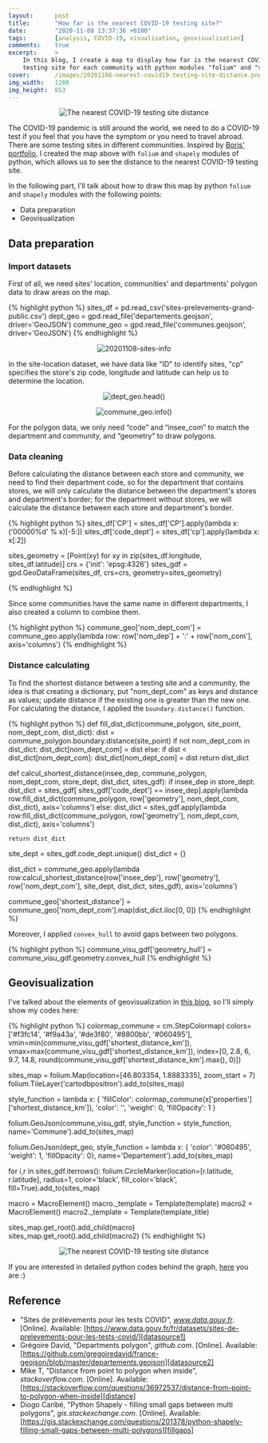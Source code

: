 ```yaml
---
layout:      post
title:       "How far is the nearest COVID-19 testing site?"
date:        "2020-11-08 13:37:36 +0100"
tags:        [analysis, COVID-19, visualisation, geovisualisation]
comments:    true
excerpt:     >
    In this blog, I create a map to display how far is the nearest COVID-19
    testing site for each community with python modules "folium" and "shapely".
cover:       /images/20201108-nearest-covid19-testing-site-distance.png
img_width:   1280
img_height:  853
---
```


<p align="center">
  <img alt="The nearest COVID-19 testing site distance"
  src="{{ site.baseurl }}/images/20201108-nearest-covid19-testing-site-distance.png"/>
</p>

The COVID-19 pandemic is still around the world, we need to do a COVID-19 test
if you feel that you have the symptom or you need to travel abroad. There are
some testing sites in different communities. Inspired by [Boris' portfolio][Boris],
I created the map above with `folium` and `shapely` modules of python, which
allows us to see the distance to the nearest COVID-19 testing site.

In the following part, I'll talk about how to draw this map by python `folium`
and `shapely` modules with the following points:
- Data preparation
- Geovisualization

## Data preparation
### Import datasets
First of all, we need sites' location, communities' and departments' polygon
data to draw areas on the map.

{% highlight python %}
sites_df = pd.read_csv('sites-prelevements-grand-public.csv')
dept_geo = gpd.read_file('departements.geojson', driver='GeoJSON')
commune_geo = gpd.read_file('communes.geojson', driver='GeoJSON')
{% endhighlight %}

<p align="center">
  <img alt="20201108-sites-info"
  src="{{ site.baseurl }}/images/20201108-sites-info.png"/>
</p>

In the site-location dataset, we have data like "ID" to identify sites, "cp"
specifies the store's zip code, longitude and latitude can help us to
determine the location.

<p align="center">
  <img alt="dept_geo.head()"
  src="{{ site.baseurl }}/images/20201108-deptgeo-df.png"/>
</p>

<p align="center">
  <img alt="commune_geo.info()"
  src="{{ site.baseurl }}/images/20201108-commune-geo-info.png"/>
</p>

For the polygon data, we only need “code” and “insee_com” to match the
department and community, and “geometry” to draw polygons.

### Data cleaning
Before calculating the distance between each store and community, we need to
find their department code, so for the department that contains stores, we will
only calculate the distance between the department's stores and department's
border; for the department without stores, we will calculate the distance
between each store and department's border.

{% highlight python %}
sites_df['CP'] = sites_df['CP'].apply(lambda x: ('00000%d' % x)[-5:])
sites_df['code_dept'] = sites_df['cp'].apply(lambda x: x[:2])

sites_geometry = [Point(xy) for xy in zip(sites_df.longitude, sites_df.latitude)]
crs = {'init': 'epsg:4326'}
sites_gdf = gpd.GeoDataFrame(sites_df, crs=crs, geometry=sites_geometry)

{% endhighlight %}

Since some communities have the same name in different departments, I also
created a column to combine them.

{% highlight python %}
commune_geo['nom_dept_com'] = commune_geo.apply(lambda row: row['nom_dep'] + ':' + row['nom_com'],
                                                axis='columns')
{% endhighlight %}

### Distance calculating
To find the shortest distance between a testing site and a community, the idea
is that creating a dictionary, put "nom_dept_com" as keys and distance as
values; update distance if the existing one is greater than the new one. For
calculating the distance, I applied the `boundary.distance()` function.

{% highlight python %}
def fill_dist_dict(commune_polygon, site_point, nom_dept_com, dist_dict):
    dist = commune_polygon.boundary.distance(site_point)
    if not nom_dept_com in dist_dict:
        dist_dict[nom_dept_com] = dist
    else:
        if dist < dist_dict[nom_dept_com]:
            dist_dict[nom_dept_com] = dist
    return dist_dict


def calcul_shortest_distance(insee_dep, commune_polygon, nom_dept_com, store_dept, dist_dict, sites_gdf):
    if insee_dep in store_dept:
        dist_dict = sites_gdf[
            sites_gdf['code_dept'] == insee_dep].apply(lambda row:fill_dist_dict(commune_polygon,
                                                                                 row['geometry'],
                                                                                 nom_dept_com,
                                                                                 dist_dict),
                                                       axis='columns')
    else:
        dist_dict = sites_gdf.apply(lambda row:fill_dist_dict(commune_polygon,
                                                              row['geometry'],
                                                              nom_dept_com,
                                                              dist_dict),
                                    axis='columns')

    return dist_dict

site_dept = sites_gdf.code_dept.unique()
dist_dict = {}

dist_dict = commune_geo.apply(lambda row:calcul_shortest_distance(row['insee_dep'],
                                                                  row['geometry'],
                                                                  row['nom_dept_com'],
                                                                  site_dept,
                                                                  dist_dict,
                                                                  sites_gdf),
                              axis='columns')

commune_geo['shortest_distance'] = commune_geo['nom_dept_com'].map(dist_dict.iloc[0, 0])
{% endhighlight %}

Moreover, I applied `convex_hull` to avoid gaps between two polygons.

{% highlight python %}
commune_visu_gdf['geometry_hull'] = commune_visu_gdf.geometry.convex_hull
{% endhighlight %}

## Geovisualization
I've talked about the elements of geovisualization in [this blog][geo-elements],
so I'll simply show my codes here:

{% highlight python %}
colormap_commune = cm.StepColormap(
    colors=['#f3fc14', '#f9a43a', '#de3f80',
            '#8800bb', '#060495'],
    vmin=min(commune_visu_gdf['shortest_distance_km']),
    vmax=max(commune_visu_gdf['shortest_distance_km']),
    index=[0, 2.8, 6, 9.7, 14.8,
           round(commune_visu_gdf['shortest_distance_km'].max(), 0)])

sites_map = folium.Map(location=[46.803354, 1.8883335], zoom_start = 7)
folium.TileLayer('cartodbpositron').add_to(sites_map)

style_function = lambda x: {
    'fillColor': colormap_commune(x['properties']['shortest_distance_km']),
    'color': '',
    'weight': 0,
    'fillOpacity': 1
}

folium.GeoJson(commune_visu_gdf,
               style_function = style_function,
               name='Commune').add_to(sites_map)

folium.GeoJson(dept_geo,
               style_function = lambda x: {
                   'color': '#060495',
                   'weight': 1,
                   'fillOpacity': 0},
               name='Departement').add_to(sites_map)

for i,r in sites_gdf.iterrows():
    folium.CircleMarker(location=[r.latitude, r.latitude],
                        radius=1, 
                        color='black',
                        fill_color='black',
                        fill=True).add_to(sites_map)

macro = MacroElement()
macro._template = Template(template)
macro2 = MacroElement()
macro2._template = Template(template_title)

sites_map.get_root().add_child(macro)
sites_map.get_root().add_child(macro2)
{% endhighlight %}

<p align="center">
  <img alt="The nearest COVID-19 testing site distance"
  src="{{ site.baseurl }}/images/20201108-nearest-covid19-testing-site-distance.png"/>
</p>

If you are interested in detailed python codes behind the graph, [here][notebook]
you are :)

## Reference
- "Sites de prélèvements pour les tests COVID", _www.data.gouv.fr_. [Online]. Available: [https://www.data.gouv.fr/fr/datasets/sites-de-prelevements-pour-les-tests-covid/][datasource1]
- Grégoire David, "Departments polygon", _github.com_. [Online]. Available: [https://github.com/gregoiredavid/france-geojson/blob/master/departements.geojson][datasource2]
- Mike T, "Distance from point to polygon when inside", _stackoverflow.com_. [Online]. Available: [https://stackoverflow.com/questions/36972537/distance-from-point-to-polygon-when-inside][distance]
- Diogo Caribé, "Python Shapely - filling small gaps between multi polygons", _gis.stackexchange.com_. [Online]. Available: [https://gis.stackexchange.com/questions/201378/python-shapely-filling-small-gaps-between-multi-polygons][fillgaps]

[Boris]: https://www.sites.univ-rennes2.fr/mastersigat/B_Mericskay/FranceCommune.html
[datasource1]: https://www.data.gouv.fr/fr/datasets/sites-de-prelevements-pour-les-tests-covid/
[datasource2]: https://github.com/gregoiredavid/france-geojson/blob/master/departements.geojson
[distance]: https://stackoverflow.com/questions/36972537/distance-from-point-to-polygon-when-inside
[fillgaps]: https://gis.stackexchange.com/questions/201378/python-shapely-filling-small-gaps-between-multi-polygons
[geo-elements]: https://jingwen-z.github.io/how-to-draw-a-map-with-folium-module-in-python/
[notebook]: https://github.com/jingwen-z/python-playground/blob/master/analysis/COVID-19%20testing%20sites/covid19_testing_sites.ipynb
